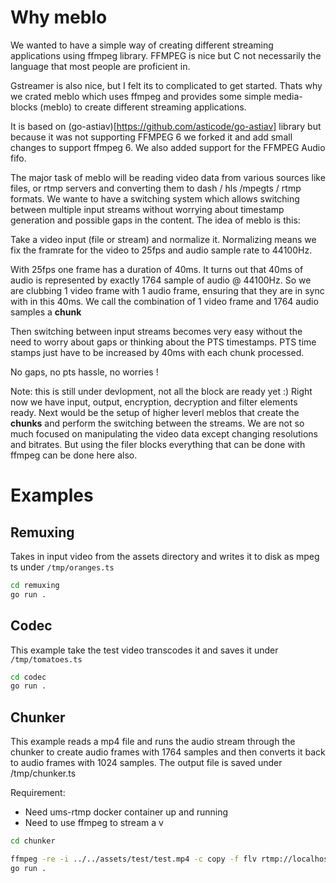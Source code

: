 # Why meblo

We wanted to have a simple way of creating different streaming applications
using ffmpeg library. FFMPEG is nice but C not necessarily the language that most
people are proficient in.

Gstreamer is also nice, but I felt its to complicated to get started.
Thats why we crated meblo which uses ffmpeg and provides some simple
media-blocks (meblo) to create different streaming applications.

It is based on (go-astiav)[https://github.com/asticode/go-astiav] library
but because it was not supporting FFMPEG 6 we forked it and add small changes
to support ffmpeg 6. We also added support for the FFMPEG Audio fifo.

The major task of meblo will be reading video data from various sources
like files, or rtmp servers and converting them to dash / hls /mpegts / rtmp formats.
We wante to have a switching system which allows switching between multiple
input streams without worrying about timestamp generation and possible gaps in the
content. The idea of meblo is this:

Take a video input (file or stream) and normalize it.
Normalizing means we fix the framrate for the video to 25fps and audio sample
rate to 44100Hz.

With 25fps one frame has a duration of 40ms. It turns out that 40ms of audio
is represented by exactly 1764 sample of audio @ 44100Hz. So we are clubbing
1 video frame with 1 audio frame, ensuring that they are in sync with in this 40ms.
We call the combination of 1 video frame and 1764 audio samples a **chunk**

Then switching between input streams becomes very easy without the need to worry
about gaps or thinking about the PTS timestamps. PTS time stamps just have to
be increased by 40ms with each chunk processed.

No gaps, no pts hassle, no worries !

Note: this is still under devlopment, not all the block are ready yet :)
Right now we have input, output, encryption, decryption and filter elements ready.
Next would be the setup of higher leverl meblos that create the **chunks** and
perform the switching between the streams. We are not so much focused on manipulating
the video data except changing resolutions and bitrates. But using the filer blocks
everything that can be done with ffmpeg can be done here also.

# Examples

## Remuxing

Takes in input video from the assets directory and writes it to disk as mpeg ts
under `/tmp/oranges.ts`

```bash
cd remuxing
go run .
```

## Codec

This example take the test video transcodes it and saves it under `/tmp/tomatoes.ts`

```bash
cd codec
go run .
```

## Chunker

This example reads a mp4 file and runs the audio stream through the
chunker to create audio frames with 1764 samples and then converts it back
to audio frames with 1024 samples. The output file is saved under /tmp/chunker.ts

Requirement:

- Need ums-rtmp docker container up and running
- Need to use ffmpeg to stream a v

```bash
cd chunker

ffmpeg -re -i ../../assets/test/test.mp4 -c copy -f flv rtmp://localhost:1935/live/test &
go run .
```
